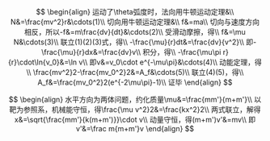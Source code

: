 $$
\begin{align}
运动了\theta弧度时，法向用牛顿运动定理&\\
N&=\frac{mv^2}r&\cdots(1)\\
切向用牛顿运动定理&\\
f&=ma\\
切向与速度方向相反，所以-f&=m\frac{dv}{dt}&\cdots(2)\\
受滑动摩擦，得\\
f&=\mu N&\cdots(3)\\
联立(1)(2)(3)式，得\\
-\frac{\mu}{r}dt&=\frac{dv}{v^2}\\
即-\frac{\mu}{r}dx&=\frac{dv}v\\
积分，得\\
-\frac{\mu\pi r}{r}\cdot\ln{v_0}&=\ln v\\
即v&=v_0\cdot e^{-\mu\pi}&\cdots(4)\\
动能定理，得\\
\frac{mv^2}2-\frac{mv_0^2}2&=A_f&\cdots(5)\\
联立(4)(5)，得\\
A_f&=\frac{mv_0^2}2(e^{-2\mu\pi}-1)\\
证毕
\end{align}
$$

$$
\begin{align}
水平方向为两体问题，约化质量\mu&=\frac{mm'}{m+m'}\\
以靶为参照系，机械能守恒，得\frac{\mu v^2}2&=\frac{kx^2}2\\
两式联立，解得x&=\sqrt{\frac{mm'}{k(m+m')}}\cdot v\\
动量守恒，得(m+m')v'&=mv\\
即v'&=\frac m{m+m'}v
\end{align}
$$

